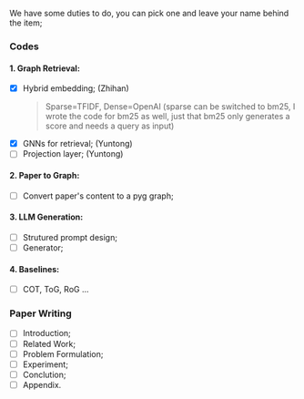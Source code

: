 We have some duties to do, you can pick one and leave your name behind the item;

### Codes
#### 1. Graph Retrieval:
- [x] Hybrid embedding; (Zhihan)
    > Sparse=TFIDF, Dense=OpenAI (sparse can be switched to bm25, I wrote the code for bm25 as well, just that bm25 only generates a score and needs a query as input)
- [x] GNNs for retrieval; (Yuntong)
- [ ] Projection layer; (Yuntong)

#### 2. Paper to Graph:
- [ ] Convert paper's content to a pyg graph; 

#### 3. LLM Generation:
- [ ] Strutured prompt design;
- [ ] Generator;

#### 4. Baselines:
- [ ] COT, ToG, RoG ...


### Paper Writing

- [ ] Introduction;
- [ ] Related Work;
- [ ] Problem Formulation;
- [ ] Experiment;
- [ ] Conclution;
- [ ] Appendix.
